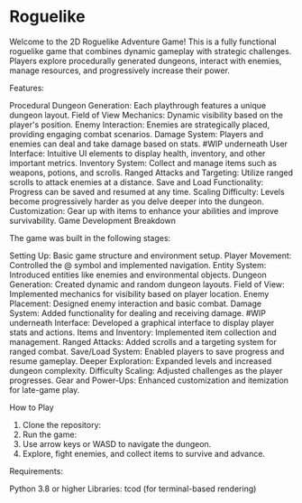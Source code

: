 # Roguelike

Welcome to the 2D Roguelike Adventure Game! This is a fully functional roguelike game that combines dynamic gameplay with strategic challenges. Players explore procedurally generated dungeons, interact with enemies, manage resources, and progressively increase their power.

Features:

Procedural Dungeon Generation: Each playthrough features a unique dungeon layout.
Field of View Mechanics: Dynamic visibility based on the player's position.
Enemy Interaction: Enemies are strategically placed, providing engaging combat scenarios.
Damage System: Players and enemies can deal and take damage based on stats.
#WIP underneath
User Interface: Intuitive UI elements to display health, inventory, and other important metrics.
Inventory System: Collect and manage items such as weapons, potions, and scrolls.
Ranged Attacks and Targeting: Utilize ranged scrolls to attack enemies at a distance.
Save and Load Functionality: Progress can be saved and resumed at any time.
Scaling Difficulty: Levels become progressively harder as you delve deeper into the dungeon.
Customization: Gear up with items to enhance your abilities and improve survivability.
Game Development Breakdown

The game was built in the following stages:

Setting Up: Basic game structure and environment setup.
Player Movement: Controlled the @ symbol and implemented navigation.
Entity System: Introduced entities like enemies and environmental objects.
Dungeon Generation: Created dynamic and random dungeon layouts.
Field of View: Implemented mechanics for visibility based on player location.
Enemy Placement: Designed enemy interaction and basic combat.
Damage System: Added functionality for dealing and receiving damage.
#WIP underneath
Interface: Developed a graphical interface to display player stats and actions.
Items and Inventory: Implemented item collection and management.
Ranged Attacks: Added scrolls and a targeting system for ranged combat.
Save/Load System: Enabled players to save progress and resume gameplay.
Deeper Exploration: Expanded levels and increased dungeon complexity.
Difficulty Scaling: Adjusted challenges as the player progresses.
Gear and Power-Ups: Enhanced customization and itemization for late-game play.

How to Play

1. Clone the repository:
2. Run the game:
3. Use arrow keys or WASD to navigate the dungeon.
4. Explore, fight enemies, and collect items to survive and advance.

Requirements:

Python 3.8 or higher
Libraries: tcod (for terminal-based rendering)
